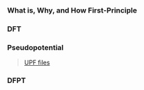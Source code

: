 ### What is, Why, and How First-Principle




### DFT

### Pseudopotential

> [UPF files](https://github.com/wu2meng3/ONCVPseudoPack/tree/main/SG15_v1.2)


### DFPT


### 